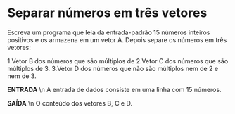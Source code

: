 # Separar números em três vetores #

Escreva um programa que leia da entrada-padrão 15 números inteiros positivos e os armazena em um vetor A. Depois separe os números em três vetores:

1.Vetor B dos números que são múltiplos de 2.Vetor C dos números que são múltiplos de 3. 3.Vetor D dos números que não são múltiplos nem de 2 e nem de 3.

**ENTRADA**
\n A entrada de dados consiste em uma linha com 15 números.

**SAÍDA**
\n O conteúdo dos vetores B, C e D.
